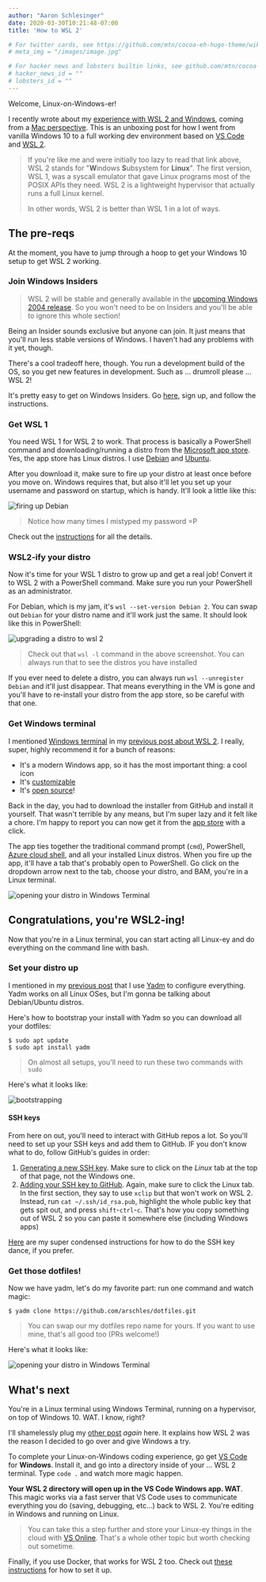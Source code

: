 ```yaml
---
author: "Aaron Schlesinger"
date: 2020-03-30T10:21:48-07:00
title: 'How to WSL 2'

# For twitter cards, see https://github.com/mtn/cocoa-eh-hugo-theme/wiki/Twitter-cards
# meta_img = "/images/image.jpg"

# For hacker news and lobsters builtin links, see github.com/mtn/cocoa-eh-hugo-theme/wiki/Social-Links
# hacker_news_id = ""
# lobsters_id = ""
---
```


Welcome, Linux-on-Windows-er!

I recently wrote about my [experience with WSL 2 and Windows](/blog/coming-from-a-mac-to-windows-wsl-2), coming from a [Mac perspective](./mac-dev-setup). This is an unboxing post for how I went from vanilla Windows 10 to a full working dev environment based on [VS Code](https://code.visualstudio.com/) and [WSL 2](https://docs.microsoft.com/en-us/windows/wsl/wsl2-index).

>If you're like me and were initially too lazy to read that link above, WSL 2 stands for "**W**indows **S**ubsystem for **Linux**". The first version, WSL 1, was a syscall emulator that gave Linux programs most of the POSIX APIs they need. WSL 2 is a lightweight hypervisor that actually runs a full Linux kernel.
>
>In other words, WSL 2 is better than WSL 1 in a lot of ways.

## The pre-reqs

At the moment, you have to jump through a hoop to get your Windows 10 setup to get WSL 2 working.

### Join Windows Insiders

>WSL 2 will be stable and generally available in the [upcoming Windows 2004 release](https://devblogs.microsoft.com/commandline/wsl2-will-be-generally-available-in-windows-10-version-2004/). So you won't need to be on Insiders and you'll be able to ignore this whole section!


Being an Insider sounds exclusive but anyone can join. It just means that you'll run less stable versions of Windows. I haven't had any problems with it yet, though.

There's a cool tradeoff here, though. You run a development build of the OS, so you get new features in development. Such as ... drumroll please ... WSL 2!

It's pretty easy to get on Windows Insiders. Go [here](https://insider.windows.com/en-us/register/), sign up, and follow the instructions.

### Get WSL 1

You need WSL 1 for WSL 2 to work. That process is basically a PowerShell command and downloading/running a distro from the [Microsoft app store](https://www.microsoft.com/en-us/store/apps/windows). Yes, the app store has Linux distros. I use [Debian](https://www.microsoft.com/en-us/p/debian/9msvkqc78pk6?activetab=pivot:overviewtab) and [Ubuntu](https://www.microsoft.com/en-us/p/ubuntu/9nblggh4msv6?activetab=pivot:overviewtab).

After you download it, make sure to fire up your distro at least once before you move on. Windows requires that, but also it'll let you set up your username and password on startup, which is handy. It'll look a little like this:

![firing up Debian](/images/wsl2-how-to/step00.png)

>Notice how many times I mistyped my password =P

Check out the [instructions](https://docs.microsoft.com/en-us/windows/wsl/wsl2-install) for all the details.

### WSL2-ify your distro

Now it's time for your WSL 1 distro to grow up and get a real job! Convert it to WSL 2 with a PowerShell command. Make sure you run your PowerShell as an administrator.

For Debian, which is my jam, it's `wsl --set-version Debian 2`. You can swap out `Debian` for your distro name and it'll work just the same. It should look like this in PowerShell:

![upgrading a distro to wsl 2](/images/wsl2-how-to/step01.png)

>Check out that `wsl -l` command in the above screenshot. You can always run that to see the distros you have installed

If you ever need to delete a distro, you can always run `wsl --unregister Debian` and it'll just disappear. That means everything in the VM is gone and you'll have to re-install your distro from the app store, so be careful with that one.

### Get Windows terminal

I mentioned [Windows terminal](https://devblogs.microsoft.com/commandline/introducing-windows-terminal/) in my [previous post about WSL 2](/blog/coming-from-a-mac-to-windows-wsl-2). I really, super, highly recommend it for a bunch of reasons:

- It's a modern Windows app, so it has the most important thing: a cool icon
- It's [customizable](https://dev.to/expertsinside/how-to-customize-the-new-windows-terminal-with-visual-studio-code-56b1)
- It's [open source](https://github.com/Microsoft/Terminal)!

Back in the day, you had to download the installer from GitHub and install it yourself. That wasn't terrible by any means, but I'm super lazy and it felt like a chore. I'm happy to report you can now get it from the [app store](https://www.microsoft.com/en-us/p/windows-terminal-preview/9n0dx20hk701?activetab=pivot:overviewtab) with a click.

The app ties together the traditional command prompt (`cmd`), PowerShell, [Azure cloud shell](https://azure.microsoft.com/en-us/features/cloud-shell/), and all your installed Linux distros. When you fire up the app, it'll have a tab that's probably open to PowerShell. Go click on the dropdown arrow next to the tab, choose your distro, and BAM, you're in a Linux terminal.

![opening your distro in Windows Terminal](/images/wsl2-how-to/step02.png)

## Congratulations, you're WSL2-ing!

Now that you're in a Linux terminal, you can start acting all Linux-ey and do everything on the command line with bash.

### Set your distro up

I mentioned in my [previous post](/blog/coming-from-a-mac-to-windows-wsl-2) that I use [Yadm](https://yadm.io/#) to configure everything. Yadm works on all Linux OSes, but I'm gonna be talking about Debian/Ubuntu distros.

Here's how to bootstrap your install with Yadm so you can download all your dotfiles:

```console
$ sudo apt update
$ sudo apt install yadm
```

>On almost all setups, you'll need to run these two commands with `sudo`

Here's what it looks like:

![bootstrapping](/images/wsl2-how-to/step03.png)

#### SSH keys

From here on out, you'll need to interact with GitHub repos a lot. So you'll need to set up your SSH keys and add them to GitHub. IF you don't know what to do, follow GitHub's guides in order:

1. [Generating a new SSH key](https://help.github.com/en/github/authenticating-to-github/generating-a-new-ssh-key-and-adding-it-to-the-ssh-agent). Make sure to click on the _Linux_ tab at the top of that page, not the Windows one.
2. [Adding your SSH key to GitHub](https://help.github.com/en/github/authenticating-to-github/adding-a-new-ssh-key-to-your-github-account). Again, make sure to click the Linux tab. In the first section, they say to use `xclip` but that won't work on WSL 2. Instead, run `cat ~/.ssh/id_rsa.pub`, highlight the whole public key that gets spit out, and press `shift`-`ctrl`-`c`. That's how you copy something out of WSL 2 so you can paste it somewhere else (including Windows apps)

[Here](https://github.com/arschles/dotfiles#create-ssh-keys) are my super condensed instructions for how to do the SSH key dance, if you prefer.

### Get those dotfiles!

Now we have yadm, let's do my favorite part: run one command and watch magic:

```console
$ yadm clone https://github.com/arschles/dotfiles.git
```

>You can swap our my dotfiles repo name for yours. If you want to use mine, that's all good too (PRs welcome!)

Here's what it looks like:

![opening your distro in Windows Terminal](/images/wsl2-how-to/step04.png)


## What's next

You're in a Linux terminal using Windows Terminal, running on a hypervisor, on top of Windows 10. WAT. I know, right?

I'll shamelessly plug my [other post](/blog/coming-from-a-mac-to-windows-wsl-2) _again_ here. It explains how WSL 2 was the reason I decided to go over and give Windows a try.

To complete your Linux-on-Windows coding experience, go get [VS Code](https://code.visualstudio.com/) for **Windows**. Install it, and go into a directory inside of your ... WSL 2 terminal. Type `code .` and watch more magic happen.

**Your WSL 2 directory will open up in the VS Code Windows app. WAT**. This magic works via a fast server that VS Code uses to communicate everything you do (saving, debugging, etc...) back to WSL 2. You're editing in Windows and running on Linux.

>You can take this a step further and store your Linux-ey things in the cloud with [VS Online](https://visualstudio.microsoft.com/services/visual-studio-online/). That's a whole other topic but worth checking out sometime.

Finally, if you use Docker, that works for WSL 2 too. Check out [these instructions](https://docs.docker.com/docker-for-windows/wsl-tech-preview/) for how to set it up.